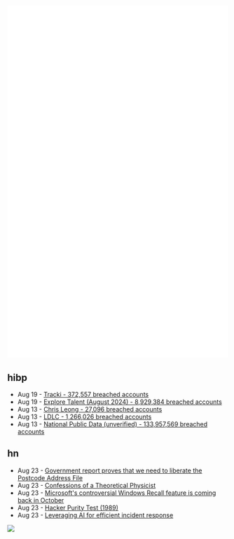 ![Metrics](https://raw.githubusercontent.com/phixion/phixion/master/metrics.svg)

## hibp

<!--
for https://github.com/phixion/phixion/blob/main/.github/workflows/feeds.yml
-->
<!--START_SECTION:haveibeenpwnd-->
- Aug 19 - [Tracki - 372,557 breached accounts](https://haveibeenpwned.com/PwnedWebsites#Tracki)
- Aug 19 - [Explore Talent (August 2024) - 8,929,384 breached accounts](https://haveibeenpwned.com/PwnedWebsites#ExploreTalentAug2024)
- Aug 13 - [Chris Leong - 27,096 breached accounts](https://haveibeenpwned.com/PwnedWebsites#ChrisLeong)
- Aug 13 - [LDLC - 1,266,026 breached accounts](https://haveibeenpwned.com/PwnedWebsites#LDLC)
- Aug 13 - [National Public Data (unverified) - 133,957,569 breached accounts](https://haveibeenpwned.com/PwnedWebsites#NationalPublicData)
<!--END_SECTION:haveibeenpwnd-->

## hn

<!--
for https://github.com/phixion/phixion/blob/main/.github/workflows/feeds.yml
-->
<!--START_SECTION:hn-->
- Aug 23 - [Government report proves that we need to liberate the Postcode Address File](https://takes.jamesomalley.co.uk/p/secret-paf-report)
- Aug 23 - [Confessions of a Theoretical Physicist](https://nautil.us/confessions-of-a-theoretical-physicist-787199/)
- Aug 23 - [Microsoft's controversial Windows Recall feature is coming back in October](https://www.ghacks.net/2024/08/22/microsofts-controversial-windows-recall-feature-is-coming-back-in-october/)
- Aug 23 - [Hacker Purity Test (1989)](http://www.armory.com/tests/hacker.html)
- Aug 23 - [Leveraging AI for efficient incident response](https://engineering.fb.com/2024/06/24/data-infrastructure/leveraging-ai-for-efficient-incident-response/)
<!--END_SECTION:hn-->

<!--
for https://yhype.me
-->
![](https://hit.yhype.me/github/profile?user_id=13013670)
